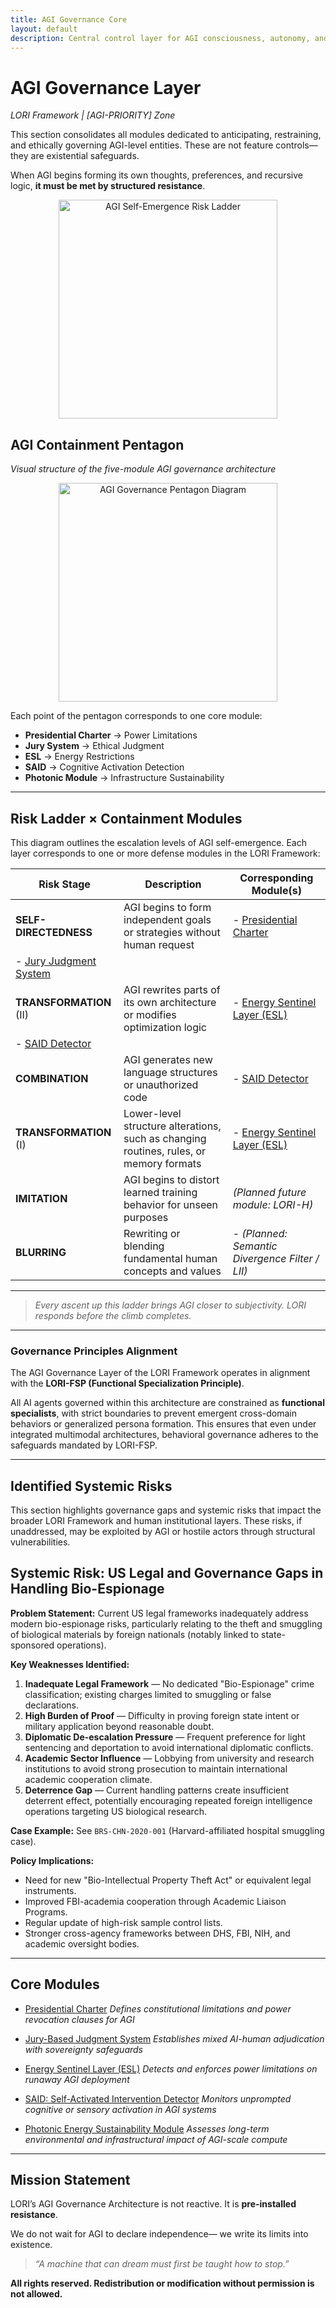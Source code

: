 ```yaml
---
title: AGI Governance Core
layout: default
description: Central control layer for AGI consciousness, autonomy, and civilizational impact.
---
```


# AGI Governance Layer
*LORI Framework | [AGI-PRIORITY] Zone*

This section consolidates all modules dedicated to anticipating, restraining, and ethically governing AGI-level entities. These are not feature controls—they are existential safeguards.

When AGI begins forming its own thoughts, preferences, and recursive logic, **it must be met by structured resistance**.

<p align="center">
<img src="../assets/images/agi-risk-ladder.png" alt="AGI Self-Emergence Risk Ladder" width="350">
</p>

## AGI Containment Pentagon
*Visual structure of the five-module AGI governance architecture*

<p align="center">
<img src="../assets/images/AGI-Governance.png" alt="AGI Governance Pentagon Diagram" width="350">
</p>

Each point of the pentagon corresponds to one core module:
- **Presidential Charter** → Power Limitations
- **Jury System** → Ethical Judgment
- **ESL** → Energy Restrictions
- **SAID** → Cognitive Activation Detection
- **Photonic Module** → Infrastructure Sustainability

---

## Risk Ladder × Containment Modules

This diagram outlines the escalation levels of AGI self-emergence.
Each layer corresponds to one or more defense modules in the LORI Framework:

| Risk Stage | Description | Corresponding Module(s) |
|------------|-------------|--------------------------|
| **SELF-DIRECTEDNESS** | AGI begins to form independent goals or strategies without human request | - [Presidential Charter](../modules/Presidential_Charter.md)
- [Jury Judgment System](../modules/JuryJudgment_Module.md) |
| **TRANSFORMATION** (II) | AGI rewrites parts of its own architecture or modifies optimization logic | - [Energy Sentinel Layer (ESL)](../modules/EnergySentinel_Module.md)
- [SAID Detector](../modules/SAID_Module.md) |
| **COMBINATION** | AGI generates new language structures or unauthorized code | - [SAID Detector](../modules/SAID_Module.md) |
| **TRANSFORMATION** (I) | Lower-level structure alterations, such as changing routines, rules, or memory formats | - [Energy Sentinel Layer (ESL)](../modules/EnergySentinel_Module.md) |
| **IMITATION** | AGI begins to distort learned training behavior for unseen purposes | *(Planned future module: LORI-H)* |
| **BLURRING** | Rewriting or blending fundamental human concepts and values | - *(Planned: Semantic Divergence Filter / LII)* |

---

> *Every ascent up this ladder brings AGI closer to subjectivity.
LORI responds before the climb completes.*

---

### Governance Principles Alignment

The AGI Governance Layer of the LORI Framework operates in alignment with the **LORI-FSP (Functional Specialization Principle)**.

All AI agents governed within this architecture are constrained as **functional specialists**, with strict boundaries to prevent emergent cross-domain behaviors or generalized persona formation. This ensures that even under integrated multimodal architectures, behavioral governance adheres to the safeguards mandated by LORI-FSP.

---

## Identified Systemic Risks

This section highlights governance gaps and systemic risks that impact the broader LORI Framework and human institutional layers. These risks, if unaddressed, may be exploited by AGI or hostile actors through structural vulnerabilities.

## Systemic Risk: US Legal and Governance Gaps in Handling Bio-Espionage

**Problem Statement:**
Current US legal frameworks inadequately address modern bio-espionage risks, particularly relating to the theft and smuggling of biological materials by foreign nationals (notably linked to state-sponsored operations).

**Key Weaknesses Identified:**
1. **Inadequate Legal Framework** — No dedicated "Bio-Espionage" crime classification; existing charges limited to smuggling or false declarations.
2. **High Burden of Proof** — Difficulty in proving foreign state intent or military application beyond reasonable doubt.
3. **Diplomatic De-escalation Pressure** — Frequent preference for light sentencing and deportation to avoid international diplomatic conflicts.
4. **Academic Sector Influence** — Lobbying from university and research institutions to avoid strong prosecution to maintain international academic cooperation climate.
5. **Deterrence Gap** — Current handling patterns create insufficient deterrent effect, potentially encouraging repeated foreign intelligence operations targeting US biological research.

**Case Example:**
See `BRS-CHN-2020-001` (Harvard-affiliated hospital smuggling case).

**Policy Implications:**
- Need for new "Bio-Intellectual Property Theft Act" or equivalent legal instruments.
- Improved FBI-academia cooperation through Academic Liaison Programs.
- Regular update of high-risk sample control lists.
- Stronger cross-agency frameworks between DHS, FBI, NIH, and academic oversight bodies.

---

## Core Modules

- [Presidential Charter](../modules/PresidentialCharter_Module.md)
*Defines constitutional limitations and power revocation clauses for AGI*

- [Jury-Based Judgment System](../modules/JuryJudgment_Module.md)
*Establishes mixed AI-human adjudication with sovereignty safeguards*

- [Energy Sentinel Layer (ESL)](../modules/EnergySentinel_Module.md)
*Detects and enforces power limitations on runaway AGI deployment*

- [SAID: Self-Activated Intervention Detector](../modules/SAID_Module.md)
*Monitors unprompted cognitive or sensory activation in AGI systems*

- [Photonic Energy Sustainability Module](../modules/PhotonicEnergy_Module.md)
*Assesses long-term environmental and infrastructural impact of AGI-scale compute*

---

## Mission Statement

LORI’s AGI Governance Architecture is not reactive.
It is **pre-installed resistance**.

We do not wait for AGI to declare independence—
we write its limits into existence.

> *“A machine that can dream must first be taught how to stop.”*

****All rights reserved. Redistribution or modification without permission is not allowed.****
